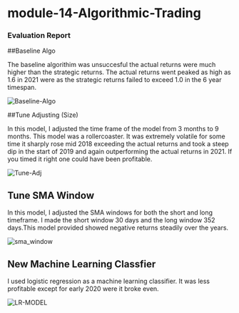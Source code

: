 # module-14-Algorithmic-Trading

### Evaluation Report

##Baseline Algo

The baseline algorithim was unsuccesful the actual returns were much higher than the strategic returns. The actual returns went peaked as high as 1.6 in 2021 were as the strategic returns failed to exceed 1.0 in the 6 year timespan.



![Baseline-Algo](https://user-images.githubusercontent.com/112914705/228449164-144b5c8b-ffb5-40ca-9f07-db617ea105ab.png)

##Tune Adjusting (Size)

In this model, I adjusted the time frame of the model from 3 months to 9 months. This model was a rollercoaster. It was extremely volatile for some time it sharply rose mid 2018 exceeding the actual returns and took a steep dip in the start of 2019 and again outperforming the actual returns in 2021. If you timed it right one could have been profitable.

![Tune-Adj](https://user-images.githubusercontent.com/112914705/228450575-5f8a8871-9988-4477-ae01-ccf6e44b7d73.png)



## Tune SMA Window

In this model, I adjusted the SMA windows for both the short and long timeframe. I made the short window 30 days and the long window 352 days.This model provided showed negative returns steadily over the years.

![sma_window](https://user-images.githubusercontent.com/112914705/228449708-7d7a783b-3c3b-410d-b012-133a28b690f2.png)
## New Machine Learning Classfier

 I used logistic regression as a machine learning classifier. It was less profitable except for early 2020 were it broke even.

 
![LR-MODEL](https://user-images.githubusercontent.com/112914705/228449884-c1fe20ba-7deb-4310-aa69-51066036d9ea.png)




